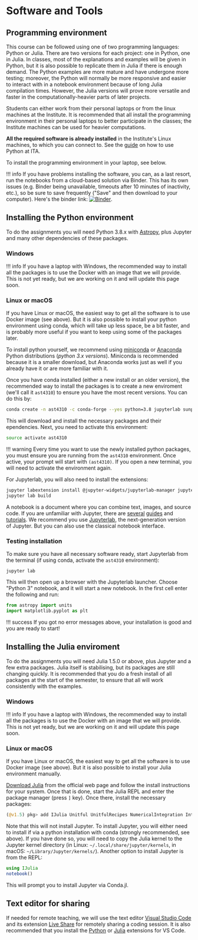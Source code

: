 # Software and Tools


## Programming environment

This course can be followed using one of two programming languages: Python or Julia. There are two versions for each project: one in Python, one in Julia. In classes, most of the explanations and examples will be given in Python, but it is also possible to replicate them in Julia if there is enough demand. The Python examples are more mature and have undergone more testing; moreover, the Python will normally be more responsive and easier to interact with in a notebook environment because of long Julia compilation times. However, the Julia versions will prove more versatile and faster in the computationally-heavier parts of later projects.

Students can either work from their personal laptops or from the linux machines at the Institute. It is recommended that all install the programming environment in their personal laptops to better participate in the classes; the Institute machines can be used for heavier computations.

**All the required software is already installed** in the Institute's Linux machines, to which you can connect to. See the  [guide](https://www.mn.uio.no/astro/english/services/it/help/programming/using-python.html) on how to use Python at ITA.

To install the programming environment in your laptop, see below.

!!! info
    If you have problems installing the software, you can, as a last resort, run the notebooks from a cloud-based solution via Binder. This has its own issues (e.g. Binder being unavailable, timeouts after 10 minutes of inactivity, etc.), so be sure to save frequently ("Save" and then download to your computer). Here's the binder link: [![Binder](https://mybinder.org/badge_logo.svg)](https://mybinder.org/v2/gh/ita-solar/ast4310/master?urlpath=lab/tree/notebooks).

## Installing the Python environment

To do the assignments you will need Python 3.8.x with [Astropy](https://www.astropy.org/), plus Jupyter and many other dependencies of these packages.

### Windows 

!!! info
    If you have a laptop with Windows, the recommended way to install all the packages is to use the Docker with an image that we will provide. This is not yet ready, but we are working on it and will update this page soon.

### Linux or macOS

If you have Linux or macOS, the easiest way to get all the software is to use Docker image (see above). But it is also possible to install your python environment using conda, which will take up less space, be a bit faster, and is probably more useful if you want to keep using some of the packages later. 

To install python yourself, we recommend using [miniconda](https://conda.io/miniconda.html) or [Anaconda](https://www.anaconda.com/download/) Python distributions (*python 3.x versions*). Miniconda is recommended because it is a smaller download, but Anaconda works just as well if you already have it or are more familiar with it.

Once you have conda installed (either a new install or an older version), the recommended way to install the packages is to create a new enviroment (we'll call it `ast4310`) to ensure you have the most recent versions. You can do this by:

``` bash
conda create -n ast4310 -c conda-forge --yes python=3.8 jupyterlab sunpy ipympl bqplot nodejs
```

This will download and install the necessary packages and their ependencies. Next, you need to activate this environment:

``` bash
source activate ast4310
```

!!! warning
    Every time you want to use the newly installed python packages, you must ensure you are running from the `ast4310` environment. Once active, your prompt will start with `(ast4310)`. If you open a new terminal, you will need to activate the environment again.


For Jupyterlab, you will also need to install the extensions:

``` bash
jupyter labextension install @jupyter-widgets/jupyterlab-manager jupyter-matplotlib
jupyter lab build
```

A notebook is a document where you can combine text, images, and source code. If you are unfamiliar with Jupyter, there are [several](https://jupyter-notebook.readthedocs.io/en/stable/) [guides](https://www.youtube.com/watch?v=HW29067qVWk) and [tutorials](https://www.datacamp.com/community/tutorials/tutorial-jupyter-notebook). We recommend you use [Jupyterlab](https://jupyterlab.readthedocs.io/en/latest/), the next-generation version of Jupyter. But you can also use the classical notebook interface.

### Testing installation

To make sure you have all necessary software ready, start Jupyterlab from the terminal (if using conda, activate the  `ast4310` environment):

```
jupyter lab
```

This will then open up a browser with the Jupyterlab launcher. Choose "Python 3" notebook, and it will start a new notebook. In the first cell enter the following and run:

``` python
from astropy import units
import matplotlib.pyplot as plt
```

!!! success
    If you got no error messages above, your installation is good and you are ready to start!

## Installing the Julia enviroment

To do the assignments you will need Julia 1.5.0 or above, plus Jupyter and a few extra packages. Julia itself is stabilising, but its packages are still changing quickly. It is recommended that you do a fresh install of all packages at the start of the semester, to ensure that all will work consistently with the examples.

### Windows 

!!! info
    If you have a laptop with Windows, the recommended way to install all the packages is to use the Docker with an image that we will provide. This is not yet ready, but we are working on it and will update this page soon.

### Linux or macOS

If you have Linux or macOS, the easiest way to get all the software is to use Docker image (see above). But it is also possible to install your Julia environment manually. 

[Download Julia](https://julialang.org/downloads/) from the official web page and follow the install instructions for your system. Once that is done, start the Julia REPL and enter the package manager (press `]` key). Once there, install the necessary packages:

```  julia
(@v1.5) pkg> add IJulia Unitful UnitfulRecipes NumericalIntegration Interpolations PhysicalConstants FITSIO Plots LaTeXStrings pluto
```

Note that this will not install Jupyter. To install Jupyter, you will either need to install if via a python installation with conda (strongly recommended, see above). If you have done so, you will need to copy the Julia kernel to the Jupyter kernel directory (in Linux: `~/.local/share/jupyter/kernels`, in macOS: `~/Library/Jupyter/kernels/`). Another option to install Jupyter is from the REPL:

``` julia
using IJulia
notebook()
```

This will prompt you to install Jupyter via Conda.jl. 

## Text editor for sharing

If needed for remote teaching, we will use the text editor [Visual Studio Code](https://code.visualstudio.com/) and its extension [Live Share](https://marketplace.visualstudio.com/items?itemName=MS-vsliveshare.vsliveshare) for remotely sharing a coding session. It is also recommended that you install the [Python](https://marketplace.visualstudio.com/items?itemName=ms-python.python) or [Julia](https://github.com/julia-vscode/julia-vscode) extensions for VS Code.